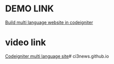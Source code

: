 # DEMO LINK #
[Build multi language website in codeigniter](http://webeasystep.com/blog/view_article/Build_multi_language_website_in_codeigniter)

# video link #

[Codeigniter multi language site](https://www.youtube.com/watch?v=aa50ssoAo_w)# ci3news.github.io
